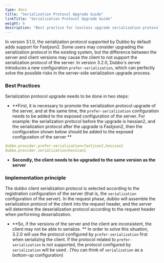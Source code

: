 ```yaml
---
type: docs
title: "Serialization Protocol Upgrade Guide"
linkTitle: "Serialization Protocol Upgrade Guide"
weight: 6
description: "Best practice for lossless upgrade serialization protocols"
---
```

In version 3.1.0, the serialization protocol supported by Dubbo by default adds support for Fastjson2. Some users may consider upgrading the serialization protocol in the existing system, but the difference between the server and client versions may cause the client to not support the serialization protocol of the server. In version 3.2.0, Dubbo's server introduces a new configuration `prefer-serialization`, which can perfectly solve the possible risks in the server-side serialization upgrade process.


### Best Practices

Serialization protocol upgrade needs to be done in two steps:

* **First, it is necessary to promote the serialization protocol upgrade of the server, and at the same time, the `prefer-serialization` configuration needs to be added to the exposed configuration of the server. For example: the serialization protocol before the upgrade is hessian2, and the serialization protocol after the upgrade is Fastjson2, then the configuration shown below should be added to the exposed configuration of the server **

```yaml
dubbo.provider.prefer-serialization=fastjson2,hessian2
dubbo.provider.serialization=hessian2
```
* **Secondly, the client needs to be upgraded to the same version as the server**

### Implementation principle

The dubbo client serialization protocol is selected according to the registration configuration of the server (that is, the `serialization` configuration of the server). In the request phase, dubbo will assemble the serialization protocol of the client into the request header, and the server will determine the deserialization protocol according to the request header when performing deserialization.
- **So, if the versions of the server and the client are inconsistent, the client may not be able to serialize. ** In order to solve this situation, 3.2.0 will use the protocol configured by `prefer-serialization` first when serializing the client. If the protocol related to `prefer-serialization` is not supported, the protocol configured by `serialization` will be used . (You can think of `serialization` as a bottom-up configuration)